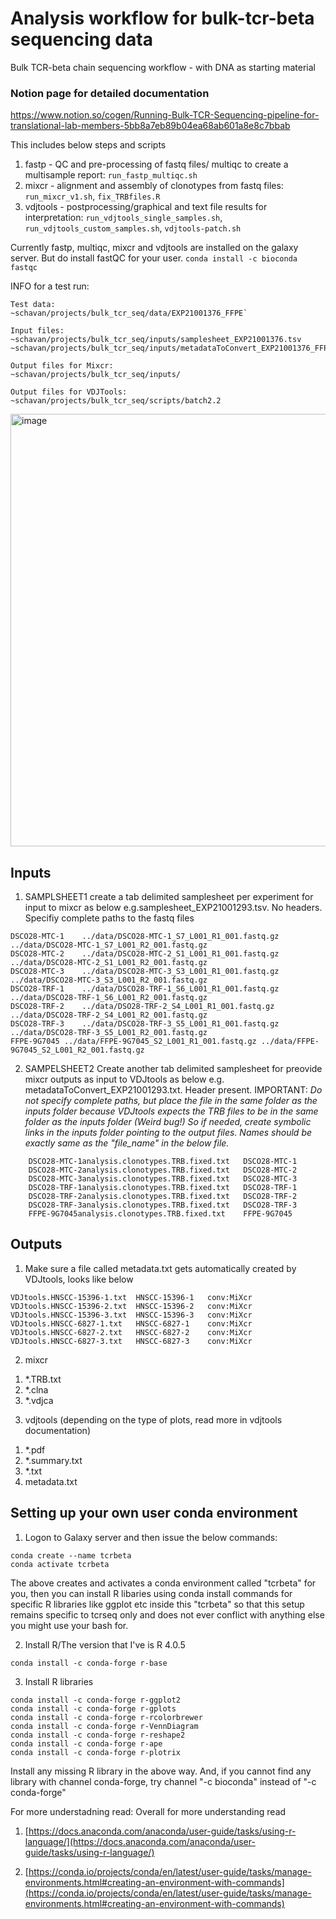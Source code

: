 # Analysis workflow for bulk-tcr-beta sequencing data
Bulk TCR-beta chain sequencing workflow - with DNA as starting material

### Notion page for detailed documentation
https://www.notion.so/cogen/Running-Bulk-TCR-Sequencing-pipeline-for-translational-lab-members-5bb8a7eb89b04ea68ab601a8e8c7bbab

This includes below steps and scripts

1) fastp - QC and pre-processing of fastq files/ multiqc to create a multisample report: `run_fastp_multiqc.sh`
2) mixcr - alignment and assembly of clonotypes from fastq files: `run_mixcr_v1.sh`, `fix_TRBfiles.R`
3) vdjtools - postprocessing/graphical and text file results for interpretation: `run_vdjtools_single_samples.sh`, `run_vdjtools_custom_samples.sh`, `vdjtools-patch.sh`

Currently fastp, multiqc, mixcr and vdjtools are installed on the galaxy server. But do install fastQC for your user.
`conda install -c bioconda fastqc`

INFO for a test run:
```
Test data:
~schavan/projects/bulk_tcr_seq/data/EXP21001376_FFPE`

Input files:
~schavan/projects/bulk_tcr_seq/inputs/samplesheet_EXP21001376.tsv
~schavan/projects/bulk_tcr_seq/inputs/metadataToConvert_EXP21001376_FFPE.txt

Output files for Mixcr:
~schavan/projects/bulk_tcr_seq/inputs/

Output files for VDJTools:
~schavan/projects/bulk_tcr_seq/scripts/batch2.2

```

<img width="692" alt="image" src="https://user-images.githubusercontent.com/13784114/152161243-f1e5e77e-8f79-457c-9d98-cd6eabe4b3e9.png">


## Inputs

1) SAMPLSHEET1
create a tab delimited samplesheet per experiment for input to mixcr as below e.g.samplesheet_EXP21001293.tsv. No headers. Specifiy complete paths to the fastq files
```
DSCO28-MTC-1    ../data/DSCO28-MTC-1_S7_L001_R1_001.fastq.gz    ../data/DSCO28-MTC-1_S7_L001_R2_001.fastq.gz
DSCO28-MTC-2    ../data/DSCO28-MTC-2_S1_L001_R1_001.fastq.gz    ../data/DSCO28-MTC-2_S1_L001_R2_001.fastq.gz
DSCO28-MTC-3    ../data/DSCO28-MTC-3_S3_L001_R1_001.fastq.gz    ../data/DSCO28-MTC-3_S3_L001_R2_001.fastq.gz
DSCO28-TRF-1    ../data/DSCO28-TRF-1_S6_L001_R1_001.fastq.gz    ../data/DSCO28-TRF-1_S6_L001_R2_001.fastq.gz
DSCO28-TRF-2    ../data/DSO28-TRF-2_S4_L001_R1_001.fastq.gz    ../data/DSCO28-TRF-2_S4_L001_R2_001.fastq.gz
DSCO28-TRF-3    ../data/DSCO28-TRF-3_S5_L001_R1_001.fastq.gz    ../data/DSCO28-TRF-3_S5_L001_R2_001.fastq.gz
FFPE-9G7045 ../data/FFPE-9G7045_S2_L001_R1_001.fastq.gz ../data/FFPE-9G7045_S2_L001_R2_001.fastq.gz
```
2) SAMPELSHEET2
Create another tab delimited samplesheet for preovide mixcr outputs as input to VDJtools as below e.g. metadataToConvert_EXP21001293.txt. Header present. 
IMPORTANT: *Do not specify complete paths, but place the file in the same folder as the inputs folder because VDJtools expects the TRB files to be in the same folder as the inputs folder (Weird bug!) So if needed, create symbolic links in the inputs folder pointing to the output files. Names should be exactly same as the "file_name" in the below file.*

```file_name	sample_id
	DSCO28-MTC-1analysis.clonotypes.TRB.fixed.txt	DSCO28-MTC-1
	DSCO28-MTC-2analysis.clonotypes.TRB.fixed.txt	DSCO28-MTC-2
	DSCO28-MTC-3analysis.clonotypes.TRB.fixed.txt	DSCO28-MTC-3
	DSCO28-TRF-1analysis.clonotypes.TRB.fixed.txt	DSCO28-TRF-1
	DSCO28-TRF-2analysis.clonotypes.TRB.fixed.txt	DSCO28-TRF-2
	DSCO28-TRF-3analysis.clonotypes.TRB.fixed.txt	DSCO28-TRF-3
	FFPE-9G7045analysis.clonotypes.TRB.fixed.txt	FFPE-9G7045
```

## Outputs

1) Make sure a file called metadata.txt gets automatically created by VDJtools, looks like below
```file_name	sample_id	..filter..
VDJtools.HNSCC-15396-1.txt	HNSCC-15396-1	conv:MiXcr
VDJtools.HNSCC-15396-2.txt	HNSCC-15396-2	conv:MiXcr
VDJtools.HNSCC-15396-3.txt	HNSCC-15396-3	conv:MiXcr
VDJtools.HNSCC-6827-1.txt	HNSCC-6827-1	conv:MiXcr
VDJtools.HNSCC-6827-2.txt	HNSCC-6827-2	conv:MiXcr
VDJtools.HNSCC-6827-3.txt	HNSCC-6827-3	conv:MiXcr
```

2) mixcr

1. *.TRB.txt
2. *.clna
3. *.vdjca

3) vdjtools (depending on the type of plots, read more in vdjtools documentation)

1. *.pdf
2. *.summary.txt
3. *.txt
4. metadata.txt

## Setting up your own user conda environment

1) Logon to Galaxy server and then issue the below commands:
```
conda create --name tcrbeta
conda activate tcrbeta
```
The above creates and activates a conda environment called "tcrbeta" for you, then you can install R libaries using conda install commands for specific R libraries like ggplot etc inside this "tcrbeta" so that this setup remains specific to tcrseq only and does not ever conflict with anything else you might use your bash for.

2) Install R/The version that I've is R 4.0.5
```
conda install -c conda-forge r-base
```
3) Install R libraries
```
conda install -c conda-forge r-ggplot2
conda install -c conda-forge r-gplots
conda install -c conda-forge r-rcolorbrewer
conda install -c conda-forge r-VennDiagram
conda install -c conda-forge r-reshape2
conda install -c conda-forge r-ape
conda install -c conda-forge r-plotrix
```

Install any missing R library in the above way. And, if you cannot find any library with channel conda-forge, try channel "-c bioconda" instead of "-c conda-forge"

For more understadning read:
Overall for more understanding read 
1) [https://docs.anaconda.com/anaconda/user-guide/tasks/using-r-language/](https://docs.anaconda.com/anaconda/user-guide/tasks/using-r-language/) 

2) [https://conda.io/projects/conda/en/latest/user-guide/tasks/manage-environments.html#creating-an-environment-with-commands](https://conda.io/projects/conda/en/latest/user-guide/tasks/manage-environments.html#creating-an-environment-with-commands)
